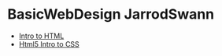 # BasicWebDesign JarrodSwann


<ul>
	<li><a href="intro_to_html/index.html">Intro to HTML</a></li>
	<li><a href="HTML5_Intro_to_CSS/index.html">Html5 Intro to CSS</a></li>
</ul>